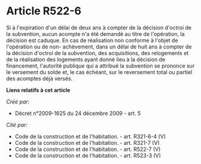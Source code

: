 # Article R522-6

Si à l'expiration d'un délai de deux ans à compter de la décision d'octroi de la subvention, aucun acompte n'a été demandé au
titre de l'opération, la décision est caduque. En cas de réalisation non conforme à l'objet de l'opération ou de non-
achèvement, dans un délai de huit ans à compter de la décision d'octroi de la subvention, des acquisitions, des relogements
et de la réalisation des logements ayant donné lieu à la décision de financement, l'autorité publique qui a attribué la
subvention se prononce sur le versement du solde et, le cas échéant, sur le reversement total ou partiel des acomptes déjà
versés.

**Liens relatifs à cet article**

_Créé par_:

  - Décret n°2009-1625 du 24 décembre 2009 - art. 5

_Cité par_:

  - Code de la construction et de l'habitation. - art. R321-6-4 (V)
  - Code de la construction et de l'habitation. - art. R321-7 (V)
  - Code de la construction et de l'habitation. - art. R522-7 (V)
  - Code de la construction et de l'habitation. - art. R523-3 (V)
